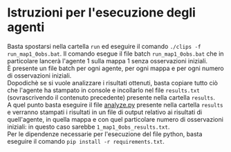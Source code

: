 # Istruzioni per l'esecuzione degli agenti

Basta spostarsi nella cartella `run` ed eseguire il comando `./clips -f run_map1_0obs.bat`. Il comando esegue il file batch `run_map1_0obs.bat` che in particolare lancerà l'agente 1 sulla mappa 1 senza osservazioni iniziali.  
È presente un file batch per ogni agente, per ogni mappa e per ogni numero di osservazioni iniziali.  
Dopodichè se si vuole analizzare i risultati ottenuti, basta copiare tutto ciò che l'agente ha stampato in console e incollarlo nel file `results.txt` (sovrascrivendo il contenuto precedente) presente nella cartella `results`.  
A quel punto basta eseguire il file [analyze.py](/micalizio/project/results/analyze.py) presente nella cartella `results` e verranno stampati i risultati in un file di output relativo ai risultati di quell'agente, in quella mappa e con quel particolare numero di osservazioni iniziali: in questo caso sarebbe `1_map1_0obs_results.txt`.  
Per le dipendenze necessarie per l'esecuzione del file python, basta eseguire il comando `pip install -r requirements.txt`.